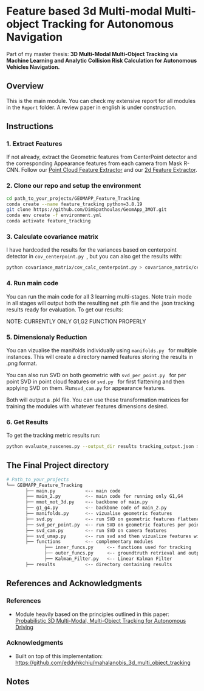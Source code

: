 # Feature based 3d Multi-modal Multi-object Tracking for Autonomous Navigation
Part of my master thesis: **3D Multi-Modal Multi-Object Tracking via Machine Learning and Analytic Collision Risk Calculation for Autonomous Vehicles Navigation.**
## Overview
This is the main module. You can check my extensive report for all modules in the ```Report``` folder.
A review paper in english is under construction.

## Instructions
### 1. Extract Features
If not already, extract the Geometric features from CenterPoint detector and the corresponding Appearance features from each camera from Mask R-CNN. Follow our [Point Cloud Feature Extractor](https://github.com/DimSpathoulas/Point_Cloud_Feature_Extractor.git) and our [2d Feature Extractor](https://github.com/DimSpathoulas/2D_FEATURE_EXTRACTOR.git).

### 2. Clone our repo and setup the environment
```bash
cd path_to_your_projects/GEOMAPP_Feature_Tracking
conda create --name feature_tracking python=3.8.19
git clone https://github.com/DimSpathoulas/GeomApp_3MOT.git
conda env create -f environment.yml
conda activate feature_tracking
```

### 3. Calculate covariance matrix
I have hardcoded the results for the variances based on centerpoint detector in ```cov_centerpoint.py ```, but you can also get the results with:
```bash
python covariance_matrix/cov_calc_centerpoint.py > covariance_matrix/centerpoint_cov.txt
```
### 4. Run main code
You can run the main code for all 3 learning multi-stages. Note train mode in all stages will output both the resulting net .pth file and the .json tracking results ready for evaluation.
To get our results:

NOTE: CURRENTLY ONLY G1,G2 FUNCTION PROPERLY

### 5. Dimensionaly Reduction
You can vizualise the manifolds individually using ```manifolds.py ``` for multiple instances. This will create a directory named features storing the results in .png format.

You can also run SVD on both geometric with ```svd_per_point.py ``` for per point SVD in point cloud features or ```svd.py ``` for first flattening and then applying SVD on them. Run```svd_cam.py``` for appearance features. 

Both will output a .pkl file.
You can use these transformation matrices for training the modules with whatever features dimensions desired.

### 6. Get Results
To get the tracking metric results run:
```bash
python evaluate_nuscenes.py --output_dir results tracking_output.json > results/tracking_output.txt
```


## The Final Project directory
```bash
# Path_to_your_projects        
└── GEOMAPP_Feature_Tracking
       ├── main.py           <-- main code
       ├── main_2.py         <-- main code for running only G1,G4
       ├── mmot_mot_3d.py    <-- backbone of main.py
       ├── g1_g4.py          <-- backbone code of main_2.py
       ├── manifolds.py      <-- vizualise geometric features
       ├── svd.py            <-- run SVD on geometric features flattened
       ├── svd_per_point.py  <-- run SVD on geometric features per point
       ├── svd_cam.py        <-- run SVD on camera features
       ├── svd_umap.py       <-- run svd and then vizualize features with umap
       ├── functions         <-- complementary modules
              ├── inner_funcs.py     <-- functions used for tracking
              ├── outer_funcs.py     <-- groundtruth retrieval and output customization
              ├── Kalman_Filter.py   <-- Linear Kalman Filter
       ├── results           <-- directory containing results
```

## References and Acknowledgments

### References
- Module heavily based on the principles outlined in this paper: [Probabilistic 3D Multi-Modal, Multi-Object Tracking for Autonomous Driving](https://arxiv.org/pdf/2012.13755)
### Acknowledgments
- Built on top of this implementation:
https://github.com/eddyhkchiu/mahalanobis_3d_multi_object_tracking


## Notes
